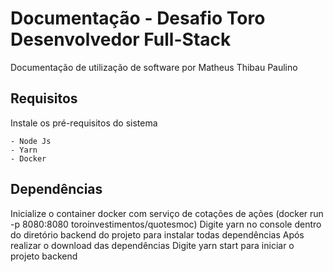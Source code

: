 # Documentação - Desafio Toro Desenvolvedor Full-Stack

Documentação de utilização de software por Matheus Thibau Paulino

## Requisitos

Instale os pré-requisitos do sistema

    - Node Js
    - Yarn
    - Docker


## Dependências

 Inicialize o container docker com serviço de cotações de ações (docker run -p 8080:8080 toroinvestimentos/quotesmoc)
 Digite yarn no console dentro do diretório backend do projeto para instalar todas dependências
 Após realizar o download das dependências Digite yarn start para iniciar o projeto backend


